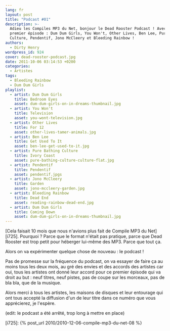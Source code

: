 ```yaml
---
lang: fr
layout: post
title: "Podcast #01"
description: >-
  Adieu les Compiles MP3 du Net, bonjour le Dead Rooster Podcast ! Avec pour ce
  premier épisode : Dum Dum Girls, You Won't, Other Lives, Ben Lee, Pure Bathing
  Culture, Pendentif, Jono McCleery et Bleeding Rainbow !
authors:
  - Dirty Henry
wordpress_id: 924
cover: dead-rooster-podcast.jpg
date: 2011-10-06 03:14:53 +0200
categories:
  - Artistes
tags:
  - Bleeding Rainbow
  - Dum Dum Girls
playlist:
  - artist: Dum Dum Girls
    title: Bedroom Eyes
    asset: dum-dum-girls-on-in-dreams-thumbnail.jpg
  - artist: You Won't
    title: Television
    asset: you-wont-television.jpg
  - artist: Other Lives
    title: For 12
    asset: other-lives-tamer-animals.jpg
  - artist: Ben Lee
    title: Get Used To It
    asset: ben-lee-get-used-to-it.jpg
  - artist: Pure Bathing Culture
    title: Ivory Coast
    asset: pure-bathing-culture-culture-flat.jpg
  - artist: Pendentif
    title: Pendentif
    asset: pendentif.jpgs
  - artist: Jono McCleery
    title: Garden
    asset: jono-mccleery-garden.jpg
  - artist: Bleeding Rainbow
    title: Dead End
    asset: reading-rainbow-dead-end.jpg
  - artist: Dum Dum Girls
    title: Coming Down
    asset: dum-dum-girls-on-in-dreams-thumbnail.jpg
---
```


[Cela faisait 10 mois que nous n'avions plus fait de Compile MP3 du Net][i725].
Pourquoi ? Parce que le format n'était pas pratique, parce que Dead Rooster est
trop petit pour héberger lui-même des MP3. Parce que tout ça.

Alors on va expérimenter quelque chose de nouveau : le podcast !

Pas de promesse sur la fréquence du podcast, on va essayer de faire ça au moins
tous les deux mois, au gré des envies et des accords des artistes car oui, tous
les artistes ont donné leur accord pour ce premier épisode qui va droit au but :
neuf titres, neuf pistes, pas de coupe sur les morceaux, pas de bla bla, que de
la musique.

Alors merci à tous les artistes, les maisons de disques et leur entourage qui
ont tous accepté la diffusion d'un de leur titre dans ce numéro que vous
apprécierez, je l'espère.

(edit: le podcast a été arrêté, trop long à mettre en place)

[i725]: {% post_url 2010/2010-12-06-compile-mp3-du-net-08 %}
